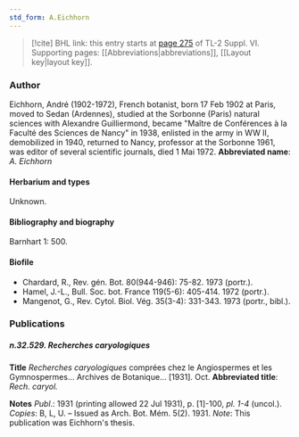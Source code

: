 ```yaml
---
std_form: A.Eichhorn
---
```


> [!cite] BHL link: this entry starts at [page 275](https://www.biodiversitylibrary.org/page/33260263) of TL-2 Suppl. VI.
> Supporting pages: [[Abbreviations|abbreviations]], [[Layout key|layout key]].

### Author

Eichhorn, André (1902-1972), French botanist, born 17 Feb 1902 at Paris, moved to Sedan (Ardennes), studied at the Sorbonne (Paris) natural sciences with Alexandre Guilliermond, became "Maître de Conférences à la Faculté des Sciences de Nancy" in 1938, enlisted in the army in WW II, demobilized in 1940, returned to Nancy, professor at the Sorbonne 1961, was editor of several scientific journals, died 1 Mai 1972. 
**Abbreviated name**: *A. Eichhorn*

#### Herbarium and types

Unknown.

#### Bibliography and biography

Barnhart 1: 500.

#### Biofile

- Chardard, R., Rev. gén. Bot. 80(944-946): 75-82. 1973 (portr.).
- Hamel, J.-L., Bull. Soc. bot. France 119(5-6): 405-414. 1972 (portr.).
- Mangenot, G., Rev. Cytol. Biol. Vég. 35(3-4): 331-343. 1973 (portr., bibl.).

### Publications

##### n.32.529. Recherches caryologiques

**Title**
*Recherches caryologiques* comprées chez le Angiospermes et les Gymnospermes... Archives de Botanique... \[1931\]. Oct.
**Abbreviated title**: *Rech. caryol.*

**Notes**
*Publ*.: 1931 (printing allowed 22 Jul 1931), p. \[1\]-100, *pl. 1-4* (uncol.). *Copies*: B, L, U. – Issued as Arch. Bot. Mém. 5(2). 1931.
*Note*: This publication was Eichhorn's thesis.

